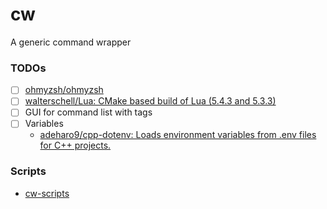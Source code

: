 cw
==
A generic command wrapper

### TODOs
- [ ] [ohmyzsh/ohmyzsh](https://github.com/ohmyzsh/ohmyzsh)
- [ ] [walterschell/Lua: CMake based build of Lua (5.4.3 and 5.3.3)](https://github.com/walterschell/Lua)
- [ ] GUI for command list with tags
- [ ] Variables
  - [adeharo9/cpp-dotenv: Loads environment variables from .env files for C++ projects.](https://github.com/adeharo9/cpp-dotenv#variable-resolution)
### Scripts
- [cw-scripts](https://github.com/dirkarnez/cw-scripts)
